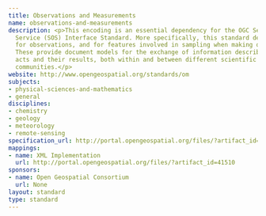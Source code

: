 ```yaml
---
title: Observations and Measurements
name: observations-and-measurements
description: <p>This encoding is an essential dependency for the OGC Sensor Observation
  Service (SOS) Interface Standard. More specifically, this standard defines XML schemas
  for observations, and for features involved in sampling when making observations.
  These provide document models for the exchange of information describing observation
  acts and their results, both within and between different scientific and technical
  communities.</p>
website: http://www.opengeospatial.org/standards/om
subjects:
- physical-sciences-and-mathematics
- general
disciplines:
- chemistry
- geology
- meteorology
- remote-sensing
specification_url: http://portal.opengeospatial.org/files/?artifact_id=41579
mappings:
- name: XML Implementation
  url: http://portal.opengeospatial.org/files/?artifact_id=41510
sponsors:
- name: Open Geospatial Consortium
  url: None
layout: standard
type: standard
---
```


